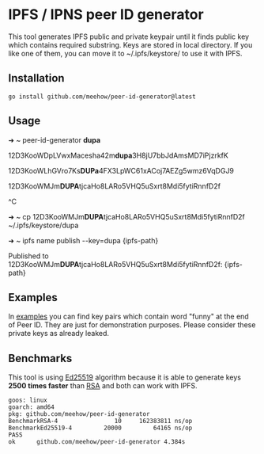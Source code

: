 # IPFS / IPNS peer ID generator

This tool generates IPFS public and private keypair until it finds public key
which contains required substring. Keys are stored in local directory. If you
like one of them, you can move it to ~/.ipfs/keystore/ to use it with IPFS.

## Installation

```
go install github.com/meehow/peer-id-generator@latest
```

## Usage


➜  ~ peer-id-generator **dupa**

12D3KooWDpLVwxMacesha42m**dupa**3H8jU7bbJdAmsMD7iPjzrkfK

12D3KooWLhGVro7Ks**DUPa**4FX3LpWC61xACoj7AEZg5wmz6VqDGJ9

12D3KooWMJm**DUPA**tjcaHo8LARo5VHQ5uSxrt8Mdi5fytiRnnfD2f

^C

➜  ~ cp 12D3KooWMJm**DUPA**tjcaHo8LARo5VHQ5uSxrt8Mdi5fytiRnnfD2f ~/.ipfs/keystore/dupa

➜  ~ ipfs name publish --key=dupa {ipfs-path}

Published to 12D3KooWMJm**DUPA**tjcaHo8LARo5VHQ5uSxrt8Mdi5fytiRnnfD2f: {ipfs-path}



## Examples

In [examples](examples) you can find key pairs which contain word "funny"
at the end of Peer ID. They are just for demonstration purposes.
Please consider these private keys as already leaked.

## Benchmarks

This tool is using [Ed25519](https://godoc.org/golang.org/x/crypto/ed25519)
algorithm because it is able to generate keys **2500 times faster**
than [RSA](https://godoc.org/crypto/rsa) and both can work with IPFS.

```
goos: linux
goarch: amd64
pkg: github.com/meehow/peer-id-generator
BenchmarkRSA-4       	      10	 162383811 ns/op
BenchmarkEd25519-4   	   20000	     64165 ns/op
PASS
ok  	github.com/meehow/peer-id-generator	4.384s
```
